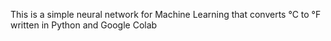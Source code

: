 This is a simple neural network for Machine Learning that converts °C to °F written in Python and Google Colab
